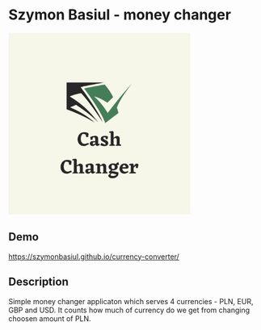 # Szymon Basiul - money changer

<img src="https://github.com/szymonbasiul/currency-converter/blob/master/images/Cash.png?raw=true" width="360px">


## Demo

https://szymonbasiul.github.io/currency-converter/

## Description

Simple money changer applicaton which serves 4 currencies - PLN, EUR, GBP and USD. 
It counts how much of currency do we get from changing choosen amount of PLN.
